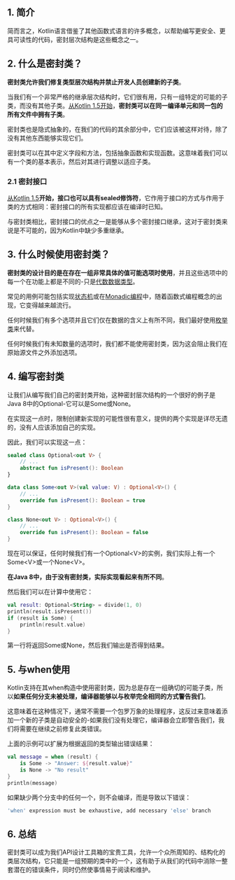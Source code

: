 ## 1. 简介

简而言之，Kotlin语言借鉴了其他函数式语言的许多概念，以帮助编写更安全、更具可读性的代码，密封层次结构是这些概念之一。

## 2. 什么是密封类？

**密封类允许我们修复类型层次结构并禁止开发人员创建新的子类**。

当我们有一个非常严格的继承层次结构时，它们很有用，只有一组特定的可能的子类，而没有其他子类。[从Kotlin 1.5开始](https://kotlinlang.org/docs/whatsnew15.html#package-wide-sealed-class-hierarchies)，**密封类可以在同一编译单元和同一包的所有文件中拥有子类**。

密封类也是隐式抽象的，在我们的代码的其余部分中，它们应该被这样对待，除了没有其他东西能够实现它们。

密封类可以在其中定义字段和方法，包括抽象函数和实现函数。这意味着我们可以有一个类的基本表示，然后对其进行调整以适应子类。

### 2.1 密封接口

[从Kotlin 1.5](https://kotlinlang.org/docs/whatsnew15.html#sealed-interfaces)**开始，接口也可以具有sealed修饰符**，它作用于接口的方式与作用于类的方式相同：密封接口的所有实现都应该在编译时已知。

与密封类相比，密封接口的优点之一是能够从多个密封接口继承，这对于密封类来说是不可能的，因为Kotlin中缺少多重继承。

## 3. 什么时候使用密封类？

**密封类的设计目的是在存在一组非常具体的值可能选项时使用**，并且这些选项中的每一个在功能上都是不同的-只是[代数数据类型](https://en.wikipedia.org/wiki/Algebraic_data_type)。

常见的用例可能包括实现[状态机](https://en.wikipedia.org/wiki/Finite-state_machine)或在[Monadic编程](https://en.wikipedia.org/wiki/Monad_(functional_programming))中，随着函数式编程概念的出现，它变得越来越流行。

任何时候我们有多个选项并且它们仅在数据的含义上有所不同，我们最好使用[枚举类](https://kotlinlang.org/docs/reference/enum-classes.html)来代替。

任何时候我们有未知数量的选项时，我们都不能使用密封类，因为这会阻止我们在原始源文件之外添加选项。

## 4. 编写密封类

让我们从编写我们自己的密封类开始，这种密封层次结构的一个很好的例子是Java 8中的Optional-它可以是Some或None。

在实现这一点时，限制创建新实现的可能性很有意义，提供的两个实现是详尽无遗的，没有人应该添加自己的实现。

因此，我们可以实现这一点：

```kotlin
sealed class Optional<out V> {
    // ...
    abstract fun isPresent(): Boolean
}

data class Some<out V>(val value: V) : Optional<V>() {
    // ...
    override fun isPresent(): Boolean = true
}

class None<out V> : Optional<V>() {
    // ...
    override fun isPresent(): Boolean = false
}
```

现在可以保证，任何时候我们有一个Optional<V\>的实例，我们实际上有一个Some<V\>或一个None<V\>。

**在Java 8中，由于没有密封类，实际实现看起来有所不同**。

然后我们可以在计算中使用它：

```kotlin
val result: Optional<String> = divide(1, 0)
println(result.isPresent())
if (result is Some) {
    println(result.value)
}
```

第一行将返回Some或None，然后我们输出是否得到结果。

## 5. 与when使用

Kotlin支持在其when构造中使用密封类，因为总是存在一组确切的可能子类，所以**如果任何分支未被处理，编译器能够以与枚举完全相同的方式警告我们**。

这意味着在这种情况下，通常不需要一个包罗万象的处理程序，这反过来意味着添加一个新的子类是自动安全的-如果我们没有处理它，编译器会立即警告我们，我们将需要在继续之前修复此类错误。

上面的示例可以扩展为根据返回的类型输出错误结果：

```kotlin
val message = when (result) {
    is Some -> "Answer: ${result.value}"
    is None -> "No result"
}
println(message)
```

如果缺少两个分支中的任何一个，则不会编译，而是导致以下错误：

```bash
'when' expression must be exhaustive, add necessary 'else' branch
```

## 6. 总结

密封类可以成为我们API设计工具箱的宝贵工具，允许一个众所周知的、结构化的类层次结构，它只能是一组预期的类中的一个，这有助于从我们的代码中消除一整套潜在的错误条件，同时仍然使事情易于阅读和维护。